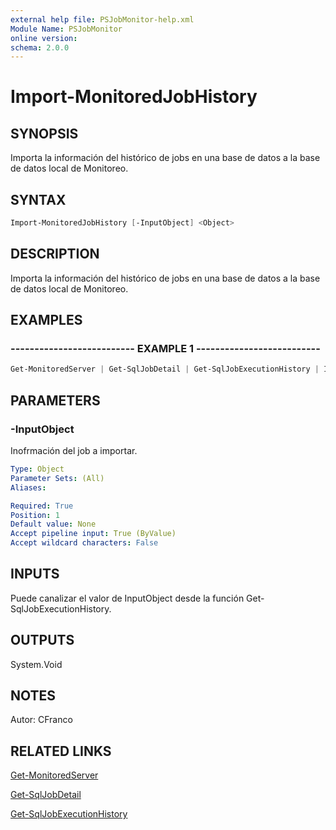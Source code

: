 ```yaml
---
external help file: PSJobMonitor-help.xml
Module Name: PSJobMonitor
online version: 
schema: 2.0.0
---
```


# Import-MonitoredJobHistory

## SYNOPSIS
Importa la información del histórico de jobs en una base de datos a la base de datos local de Monitoreo.

## SYNTAX

```powershell
Import-MonitoredJobHistory [-InputObject] <Object>
```

## DESCRIPTION
Importa la información del histórico de jobs en una base de datos a la base de datos local de Monitoreo.

## EXAMPLES

### -------------------------- EXAMPLE 1 --------------------------
```powershell
Get-MonitoredServer | Get-SqlJobDetail | Get-SqlJobExecutionHistory | Import-MonitoredJobHistory
```

## PARAMETERS

### -InputObject
Inofrmación del job a importar.

```yaml
Type: Object
Parameter Sets: (All)
Aliases: 

Required: True
Position: 1
Default value: None
Accept pipeline input: True (ByValue)
Accept wildcard characters: False
```

## INPUTS
Puede canalizar el valor de InputObject desde la función Get-SqlJobExecutionHistory.

## OUTPUTS
System.Void

## NOTES
Autor: CFranco

## RELATED LINKS

[Get-MonitoredServer](https://github.com/RD-Processa/PSJobMonitor/blob/master/Scripting/getting-started/ConfigServers/Get-MonitoredServer.md)

[Get-SqlJobDetail](https://github.com/RD-Processa/PSJobMonitor/blob/master/Scripting/getting-started/GetInfoJobs/Get-SqlJobDetail.md)

[Get-SqlJobExecutionHistory](https://github.com/RD-Processa/PSJobMonitor/blob/master/Scripting/getting-started/GetInfoJobs/Get-SqlJobExecutionHistory.md)
